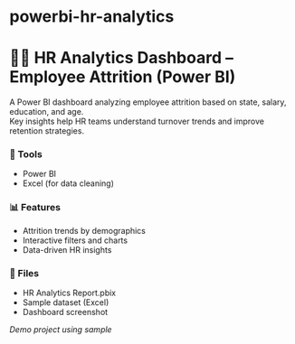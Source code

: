 # powerbi-hr-analytics
# 👩‍💼 HR Analytics Dashboard – Employee Attrition (Power BI)

A Power BI dashboard analyzing employee attrition based on state, salary, education, and age.  
Key insights help HR teams understand turnover trends and improve retention strategies.

### 🔧 Tools
- Power BI
- Excel (for data cleaning)

### 📊 Features
- Attrition trends by demographics
- Interactive filters and charts
- Data-driven HR insights

### 📁 Files
- HR Analytics Report.pbix
- Sample dataset (Excel)
- Dashboard screenshot

*Demo project using sample*

